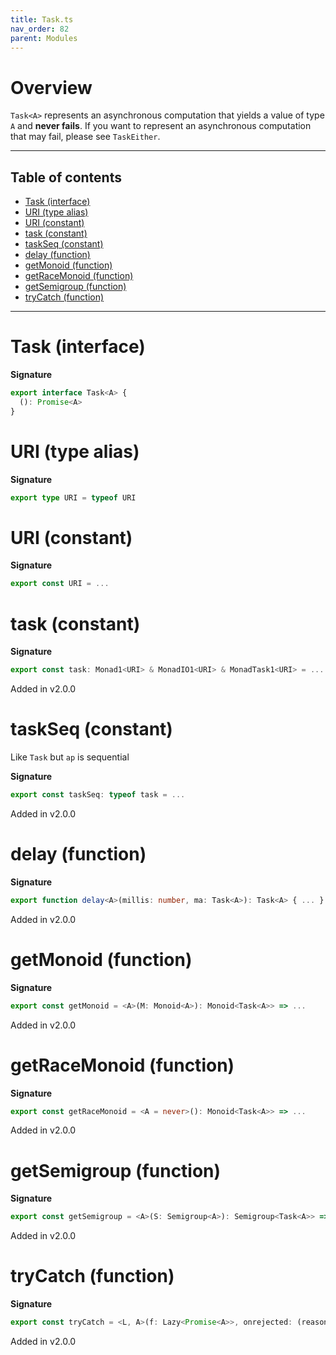 ```yaml
---
title: Task.ts
nav_order: 82
parent: Modules
---
```


# Overview

`Task<A>` represents an asynchronous computation that yields a value of type `A` and **never fails**.
If you want to represent an asynchronous computation that may fail, please see `TaskEither`.

---

<h2 class="text-delta">Table of contents</h2>

- [Task (interface)](#task-interface)
- [URI (type alias)](#uri-type-alias)
- [URI (constant)](#uri-constant)
- [task (constant)](#task-constant)
- [taskSeq (constant)](#taskseq-constant)
- [delay (function)](#delay-function)
- [getMonoid (function)](#getmonoid-function)
- [getRaceMonoid (function)](#getracemonoid-function)
- [getSemigroup (function)](#getsemigroup-function)
- [tryCatch (function)](#trycatch-function)

---

# Task (interface)

**Signature**

```ts
export interface Task<A> {
  (): Promise<A>
}
```

# URI (type alias)

**Signature**

```ts
export type URI = typeof URI
```

# URI (constant)

**Signature**

```ts
export const URI = ...
```

# task (constant)

**Signature**

```ts
export const task: Monad1<URI> & MonadIO1<URI> & MonadTask1<URI> = ...
```

Added in v2.0.0

# taskSeq (constant)

Like `Task` but `ap` is sequential

**Signature**

```ts
export const taskSeq: typeof task = ...
```

Added in v2.0.0

# delay (function)

**Signature**

```ts
export function delay<A>(millis: number, ma: Task<A>): Task<A> { ... }
```

Added in v2.0.0

# getMonoid (function)

**Signature**

```ts
export const getMonoid = <A>(M: Monoid<A>): Monoid<Task<A>> => ...
```

Added in v2.0.0

# getRaceMonoid (function)

**Signature**

```ts
export const getRaceMonoid = <A = never>(): Monoid<Task<A>> => ...
```

Added in v2.0.0

# getSemigroup (function)

**Signature**

```ts
export const getSemigroup = <A>(S: Semigroup<A>): Semigroup<Task<A>> => ...
```

Added in v2.0.0

# tryCatch (function)

**Signature**

```ts
export const tryCatch = <L, A>(f: Lazy<Promise<A>>, onrejected: (reason: unknown) => L): Task<Either<L, A>> => ...
```

Added in v2.0.0
